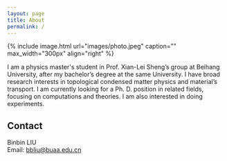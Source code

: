 ```yaml
---
layout: page
title: About
permalink: /
---
```


{% include image.html url="images/photo.jpeg" caption="" max_width="300px" align="right" %}

I am a physics master's student in Prof. Xian-Lei Sheng’s group at Beihang University, after my bachelor’s degree at the same University. I have broad research interests in topological condensed matter physics and material’s transport. I am currently looking for a Ph. D. position in related fields, focusing on computations and theories. I am also interested in doing experiments.

## Contact

Binbin LIU <br />
Email: [bbliu@buaa.edu.cn]


<!-- 
[Yavin] <br />
[Yavin]: https://en.wikipedia.org/wiki/Yavin
-->
[bbliu@buaa.edu.cn]: mailto:bbliu@buaa.edu.cn
